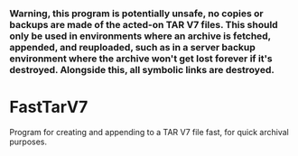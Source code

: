 ### Warning, this program is potentially unsafe, no copies or backups are made of the acted-on TAR V7 files. This should only be used in environments where an archive is fetched, appended, and reuploaded, such as in a server backup environment where the archive won't get lost forever if it's destroyed. Alongside this, all symbolic links are destroyed.

# FastTarV7
Program for creating and appending to a TAR V7 file fast, for quick archival purposes.
